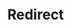 ﻿---
layout: src/layouts/Redirect.astro
title: Redirect
redirect: https://octopus.com/docs/installation/troubleshooting
pubDate:  2023-01-01
navSearch: false
navSitemap: false
navMenu: false
---
